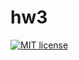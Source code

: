 # hw3

[![MIT license](https://img.shields.io/badge/license-MIT-blue.svg)](https://github.com/egormkn/fp-homework/blob/master/hw3/LICENSE)
